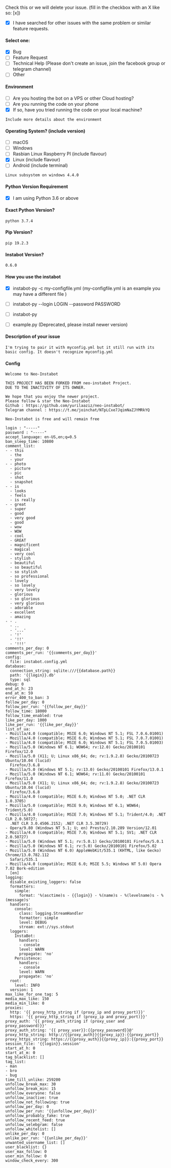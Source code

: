 <!--
Before opening a new issue, please ensure:
- YOU HAVE READ THE ISSUE GUIDELINES! -> https://github.com/instabot-py/instabot.py/wiki/Issue-Guidelines
- You search for existing bugs/feature requests
- Remove extraneous template details
- Do not prefix title with type of issue (Feature Request, Bug, etc.) The appropriate labels will be added during triage.
- Do not delete any of the template, fill all of it in; even if you think it doesn't apply to your issue.
- If you fail to follow these simple instructions, we will close the ticket.
- [x] This is a checked box. **Do not leave spaces around the `x`!**
- Only newer version of instabot-py are supported (check the last version -> https://pypi.org/project/instabot-py/ )
-->

Check this or we will delete your issue. (fill in the checkbox with an X like so: [x])
- [x] I have searched for other issues with the same problem or similar feature requests. 

#### Select one:
- [x] Bug
- [ ] Feature Request
- [ ] Technical Help (Please don't create an issue, join the facebook group or telegram channel)
- [ ] Other

#### Environment
- [ ] Are you hosting the bot on a VPS or other Cloud hosting?
- [ ] Are you running the code on your phone 
- [x] If so, have you tried running the code on your local machine?

```
Include more details about the environment
```

#### Operating System? (include version)
- [ ] macOS
- [ ] Windows
- [ ] Rasbian Linux Raspberry PI (include flavour)
- [x] Linux (include flavour)
- [ ] Android (include terminal)

```
Linux subsystem on windows 4.4.0
```

#### Python Version Requirement
- [x] I am using Python 3.6 or above

#### Exact Python Version?
```
python 3.7.4
```

#### Pip Version?
```
pip 19.2.3
```

#### Instabot Version?
```
0.6.0
```

#### How you use the instabot
- [x] instabot-py -c my-configfile.yml (my-configfile.yml is an example you may have a different file )
- [ ] instabot-py --login LOGIN --password PASSWORD
- [ ] instabot-py 
- [ ] example.py (Deprecated, please install newer version) 


#### Description of your issue

```
I'm trying to pair it with myconfig.yml but it still run with its basic config. It doesn't recognize myconfig.yml
```

#### Config

```
Welcome to Neo-Instabot

THIS PROJECT HAS BEEN FORKED FROM neo-instabot Project.
DUE TO THE INACTIVITY OF ITS OWNER.

We hope that you enjoy the newer project.
Please follow & star the Neo-Instabot
Github : https://github.com/yurilaaziz/neo-instabot/
Telegram channel : https://t.me/joinchat/NTpLCxe7JqimNaZJYMRkYQ

Neo-Instabot is free and will remain free

login : "-----"
password : "-----"
accept_language: en-US,en;q=0.5
ban_sleep_time: 10800
comment_list:
- - this
  - the
  - your
- - photo
  - picture
  - pic
  - shot
  - snapshot
- - is
  - looks
  - feels
  - is really
- - great
  - super
  - good
  - very good
  - good
  - wow
  - WOW
  - cool
  - GREAT
  - magnificent
  - magical
  - very cool
  - stylish
  - beautiful
  - so beautiful
  - so stylish
  - so professional
  - lovely
  - so lovely
  - very lovely
  - glorious
  - so glorious
  - very glorious
  - adorable
  - excellent
  - amazing
- - .
  - ..
  - '...'
  - '!'
  - '!!'
  - '!!!'
comments_per_day: 0
comments_per_run: '{{comments_per_day}}'
config:
  file: instabot.config.yml
database:
  connection_string: sqlite:///{{database.path}}
  path: '{{login}}.db'
  type: sql
debug: 0
end_at_h: 23
end_at_m: 59
error_400_to_ban: 3
follow_per_day: 0
follow_per_run: '{{follow_per_day}}'
follow_time: 18000
follow_time_enabled: true
like_per_day: 1000
like_per_run: '{{like_per_day}}'
list_of_ua:
- Mozilla/4.0 (compatible; MSIE 6.0; Windows NT 5.1; FSL 7.0.6.01001)
- Mozilla/4.0 (compatible; MSIE 6.0; Windows NT 5.1; FSL 7.0.7.01001)
- Mozilla/4.0 (compatible; MSIE 6.0; Windows NT 5.1; FSL 7.0.5.01003)
- Mozilla/5.0 (Windows NT 6.1; WOW64; rv:12.0) Gecko/20100101 Firefox/12.0
- Mozilla/5.0 (X11; U; Linux x86_64; de; rv:1.9.2.8) Gecko/20100723 Ubuntu/10.04 (lucid)
  Firefox/3.6.8
- Mozilla/5.0 (Windows NT 5.1; rv:13.0) Gecko/20100101 Firefox/13.0.1
- Mozilla/5.0 (Windows NT 6.1; WOW64; rv:11.0) Gecko/20100101 Firefox/11.0
- Mozilla/5.0 (X11; U; Linux x86_64; de; rv:1.9.2.8) Gecko/20100723 Ubuntu/10.04 (lucid)
  Firefox/3.6.8
- Mozilla/4.0 (compatible; MSIE 6.0; Windows NT 5.0; .NET CLR 1.0.3705)
- Mozilla/5.0 (compatible; MSIE 9.0; Windows NT 6.1; WOW64; Trident/5.0)
- Mozilla/4.0 (compatible; MSIE 7.0; Windows NT 5.1; Trident/4.0; .NET CLR 2.0.50727;
  .NET CLR 3.0.4506.2152; .NET CLR 3.5.30729)
- Opera/9.80 (Windows NT 5.1; U; en) Presto/2.10.289 Version/12.01
- Mozilla/4.0 (compatible; MSIE 7.0; Windows NT 5.1; SV1; .NET CLR 2.0.50727)
- Mozilla/5.0 (Windows NT 5.1; rv:5.0.1) Gecko/20100101 Firefox/5.0.1
- Mozilla/5.0 (Windows NT 6.1; rv:5.0) Gecko/20100101 Firefox/5.02
- Mozilla/5.0 (Windows NT 6.0) AppleWebKit/535.1 (KHTML, like Gecko) Chrome/13.0.782.112
  Safari/535.1
- Mozilla/4.0 (compatible; MSIE 6.0; MSIE 5.5; Windows NT 5.0) Opera 7.02 Bork-edition
  [en]
logging:
  disable_existing_loggers: false
  formatters:
    simple:
      format: '%(asctime)s - {{login}} - %(name)s - %(levelname)s - %(message)s'
  handlers:
    console:
      class: logging.StreamHandler
      formatter: simple
      level: DEBUG
      stream: ext://sys.stdout
  loggers:
    InstaBot:
      handlers:
      - console
      level: WARN
      propagate: 'no'
    Persistence:
      handlers:
      - console
      level: WARN
      propagate: 'no'
  root:
    level: INFO
  version: 1
max_like_for_one_tag: 5
media_max_like: 150
media_min_like: 0
proxies:
  http: '{{ proxy_http_string if (proxy_ip and proxy_port)}}'
  https: '{{ proxy_http_string if (proxy_ip and proxy_port)}}'
proxy_auth: '{{ proxy_auth_string if (proxy_user and proxy_password)}}'
proxy_auth_string: '{{ proxy_user}}:{{proxy_password}}@'
proxy_http_string: http://{{proxy_auth}}{{proxy_ip}}:{{proxy_port}}
proxy_https_string: https://{{proxy_auth}}{{proxy_ip}}:{{proxy_port}}
session_file: '{{login}}.session'
start_at_h: 0
start_at_m: 0
tag_blacklist: []
tag_list:
- man
- bro
- bug
time_till_unlike: 259200
unfollow_break_max: 30
unfollow_break_min: 15
unfollow_everyone: false
unfollow_inactive: true
unfollow_not_following: true
unfollow_per_day: 0
unfollow_per_run: '{{unfollow_per_day}}'
unfollow_probably_fake: true
unfollow_recent_feed: true
unfollow_selebgram: false
unfollow_whitelist: []
unlike_per_day: 0
unlike_per_run: '{{unlike_per_day}}'
unwanted_username_list: []
user_blacklist: {}
user_max_follow: 0
user_min_follow: 0
window_check_every: 300



```

